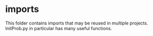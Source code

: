 # imports
This folder contains imports that may be reused in multiple projects. InitProb.py in particular has many useful functions.
